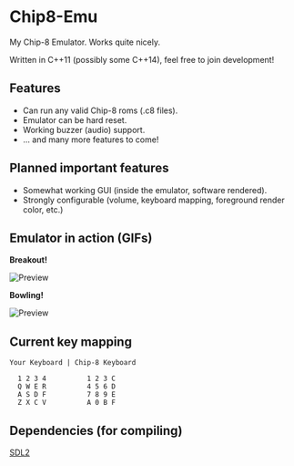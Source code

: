 Chip8-Emu
=========

My Chip-8 Emulator. Works quite nicely.

Written in C++11 (possibly some C++14), feel free to join development!

## Features

* Can run any valid Chip-8 roms (.c8 files).
* Emulator can be hard reset.
* Working buzzer (audio) support.
* ... and many more features to come!

## Planned important features

* Somewhat working GUI (inside the emulator, software rendered).
* Strongly configurable (volume, keyboard mapping, foreground render color, etc.)

## Emulator in action (GIFs)

**Breakout!**

![Preview](http://i.imgur.com/Ok7tXGk.gif "The emulator running Breakout")

**Bowling!**

![Preview](http://i.imgur.com/WTnhNuV.gif "The emulator running Bowling")

## Current key mapping

    Your Keyboard | Chip-8 Keyboard

      1 2 3 4          1 2 3 C
      Q W E R          4 5 6 D
      A S D F          7 8 9 E
      Z X C V          A 0 B F

## Dependencies (for compiling)

[SDL2](http://libsdl.org)
